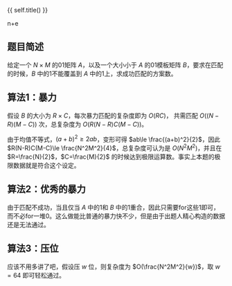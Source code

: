 {{ self.title() }}

n+e

## 题目简述

给定一个 $N\times M$ 的01矩阵 $A$，以及一个大小小于 $A$ 的01模板矩阵 $B$，要求在匹配的时候，$B$ 中的1不能覆盖到 $A$ 中的1上，求成功匹配的方案数。

## 算法1：暴力

假设 $B$ 的大小为 $R\times C$，每次暴力匹配的复杂度即为 $O(RC)$， 共需匹配 $O((N-R)(M-C))$ 次，总复杂度为 $O(R(N-R)C(M-C))$。

由于均值不等式，$(a+b)^2\ge 2ab$，变形可得 $ab\le \frac{(a+b)^2}{2}$，因此 $R(N-R)C(M-C)\le \frac{N^2M^2}{4}$，总复杂度可认为是 $O(N^2M^2)$，并且在 $R=\frac{N}{2}$，$C=\frac{M}{2}$ 的时候达到极限运算数。事实上本题的极限数据就是符合这个设定。

## 算法2：优秀的暴力

由于匹配不成功，当且仅当 $A$ 中的1和 $B$ 中的1重合，因此只需要for这些1即可，而不必for一堆0。这么做能比普通的暴力快不少，但是由于出题人精心构造的数据还是无法通过。

## 算法3：压位

应该不用多讲了吧，假设压 $w$ 位，则复杂度为 $O(\frac{N^2M^2}{w})$，取 $w=64$ 即可轻松通过。